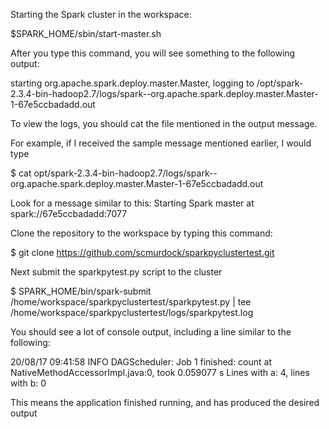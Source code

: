 Starting the Spark cluster in the workspace:

$SPARK_HOME/sbin/start-master.sh

After you type this command, you will see something to the following output:

starting org.apache.spark.deploy.master.Master, logging to /opt/spark-2.3.4-bin-hadoop2.7/logs/spark--org.apache.spark.deploy.master.Master-1-67e5ccbadadd.out

To view the logs, you should cat the file mentioned in the output message.

For example, if I received the sample message mentioned earlier, I would type

$ cat opt/spark-2.3.4-bin-hadoop2.7/logs/spark--org.apache.spark.deploy.master.Master-1-67e5ccbadadd.out

Look for a message similar to this: Starting Spark master at spark://67e5ccbadadd:7077

Clone the repository to the workspace by typing this command:

$ git clone https://github.com/scmurdock/sparkpyclustertest.git

Next submit the sparkpytest.py script to the cluster

$ SPARK_HOME/bin/spark-submit /home/workspace/sparkpyclustertest/sparkpytest.py | tee /home/workspace/sparkpyclustertest/logs/sparkpytest.log

You should see a lot of console output, including a line similar to the following:

20/08/17 09:41:58 INFO DAGScheduler: Job 1 finished: count at NativeMethodAccessorImpl.java:0, took 0.059077 s
Lines with a: 4, lines with b: 0

This means the application finished running, and has produced the desired output